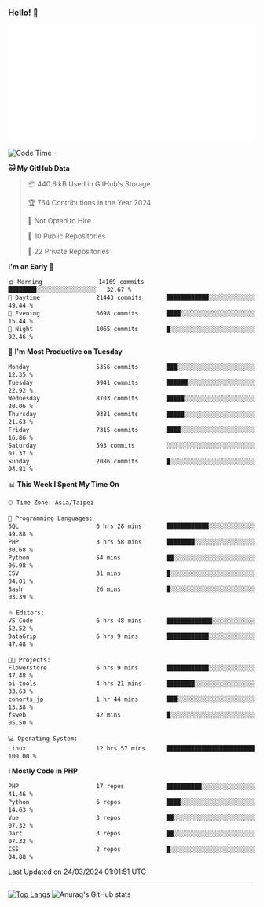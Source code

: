 ### Hello! 👋

![Metrics](/metrics.classic.svg)

<!--START_SECTION:waka-->
![Code Time](http://img.shields.io/badge/Code%20Time-1%2C264%20hrs%2053%20mins-blue)

**🐱 My GitHub Data** 

> 📦 440.6 kB Used in GitHub's Storage 
 > 
> 🏆 764 Contributions in the Year 2024
 > 
> 🚫 Not Opted to Hire
 > 
> 📜 10 Public Repositories 
 > 
> 🔑 22 Private Repositories 
 > 
**I'm an Early 🐤** 

```text
🌞 Morning                14169 commits       ████████░░░░░░░░░░░░░░░░░   32.67 % 
🌆 Daytime                21443 commits       ████████████░░░░░░░░░░░░░   49.44 % 
🌃 Evening                6698 commits        ████░░░░░░░░░░░░░░░░░░░░░   15.44 % 
🌙 Night                  1065 commits        █░░░░░░░░░░░░░░░░░░░░░░░░   02.46 % 
```
📅 **I'm Most Productive on Tuesday** 

```text
Monday                   5356 commits        ███░░░░░░░░░░░░░░░░░░░░░░   12.35 % 
Tuesday                  9941 commits        ██████░░░░░░░░░░░░░░░░░░░   22.92 % 
Wednesday                8703 commits        █████░░░░░░░░░░░░░░░░░░░░   20.06 % 
Thursday                 9381 commits        █████░░░░░░░░░░░░░░░░░░░░   21.63 % 
Friday                   7315 commits        ████░░░░░░░░░░░░░░░░░░░░░   16.86 % 
Saturday                 593 commits         ░░░░░░░░░░░░░░░░░░░░░░░░░   01.37 % 
Sunday                   2086 commits        █░░░░░░░░░░░░░░░░░░░░░░░░   04.81 % 
```


📊 **This Week I Spent My Time On** 

```text
🕑︎ Time Zone: Asia/Taipei

💬 Programming Languages: 
SQL                      6 hrs 28 mins       ████████████░░░░░░░░░░░░░   49.88 % 
PHP                      3 hrs 58 mins       ████████░░░░░░░░░░░░░░░░░   30.68 % 
Python                   54 mins             ██░░░░░░░░░░░░░░░░░░░░░░░   06.98 % 
CSV                      31 mins             █░░░░░░░░░░░░░░░░░░░░░░░░   04.01 % 
Bash                     26 mins             █░░░░░░░░░░░░░░░░░░░░░░░░   03.39 % 

🔥 Editors: 
VS Code                  6 hrs 48 mins       █████████████░░░░░░░░░░░░   52.52 % 
DataGrip                 6 hrs 9 mins        ████████████░░░░░░░░░░░░░   47.48 % 

🐱‍💻 Projects: 
Flowerstore              6 hrs 9 mins        ████████████░░░░░░░░░░░░░   47.48 % 
bi-tools                 4 hrs 21 mins       ████████░░░░░░░░░░░░░░░░░   33.63 % 
cohorts_jp               1 hr 44 mins        ███░░░░░░░░░░░░░░░░░░░░░░   13.38 % 
fsweb                    42 mins             █░░░░░░░░░░░░░░░░░░░░░░░░   05.50 % 

💻 Operating System: 
Linux                    12 hrs 57 mins      █████████████████████████   100.00 % 
```

**I Mostly Code in PHP** 

```text
PHP                      17 repos            ██████████░░░░░░░░░░░░░░░   41.46 % 
Python                   6 repos             ████░░░░░░░░░░░░░░░░░░░░░   14.63 % 
Vue                      3 repos             ██░░░░░░░░░░░░░░░░░░░░░░░   07.32 % 
Dart                     3 repos             ██░░░░░░░░░░░░░░░░░░░░░░░   07.32 % 
CSS                      2 repos             █░░░░░░░░░░░░░░░░░░░░░░░░   04.88 % 
```




 Last Updated on 24/03/2024 01:01:51 UTC
<!--END_SECTION:waka-->

<hr>

<span style="display:inline-block">[![Top Langs](https://github-readme-stats.vercel.app/api/top-langs/?username=maureendadap&layout=compact&theme=transparent)](https://github.com/anuraghazra/github-readme-stats)</span>
<span style="display:inline-block">![Anurag's GitHub stats](https://github-readme-stats.vercel.app/api?username=maureendadap&show_icons=true&theme=transparent&count_private=true)</span>

<!--
**MaureenDadap/maureendadap** is a ✨ _special_ ✨ repository because its `README.md` (this file) appears on your GitHub profile.

Here are some ideas to get you started:

- 🔭 I’m currently working on ...
- 🌱 I’m currently learning ...
- 👯 I’m looking to collaborate on ...
- 🤔 I’m looking for help with ...
- 💬 Ask me about ...
- 📫 How to reach me: ...
- 😄 Pronouns: ...
- ⚡ Fun fact: ...
-->
